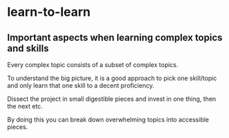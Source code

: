 # learn-to-learn
## Important aspects when learning complex topics and skills

Every complex topic consists of a subset of complex topics.

To understand the big picture, it is a good approach to pick one skill/topic and only learn that one skill to a decent proficiency.

Dissect the project in small digestible pieces and invest in one thing, then the next etc.

By doing this you can break down overwhelming topics into accessible pieces.
